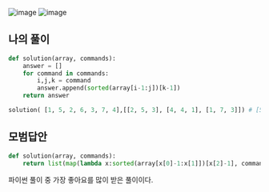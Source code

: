 ![image](https://user-images.githubusercontent.com/38921656/67681014-d3e41f00-f9cf-11e9-9d66-bb30289cb508.png)
![image](https://user-images.githubusercontent.com/38921656/67680779-53bdb980-f9cf-11e9-9cc3-ca23adc3c1a7.png)

## 나의 풀이

```python
def solution(array, commands):
    answer = []
    for command in commands:
        i,j,k = command
        answer.append(sorted(array[i-1:j])[k-1])
    return answer

solution( [1, 5, 2, 6, 3, 7, 4],[[2, 5, 3], [4, 4, 1], [1, 7, 3]]) # [5,6,3]
```

## 모범답안

```python
def solution(array, commands):
    return list(map(lambda x:sorted(array[x[0]-1:x[1]])[x[2]-1], commands))
```

파이썬 풀이 중 가장 좋아요를 많이 받은 풀이이다.
